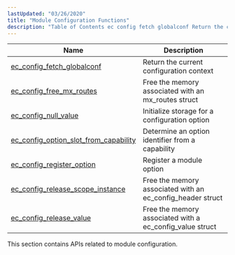 ```yaml
---
lastUpdated: "03/26/2020"
title: "Module Configuration Functions"
description: "Table of Contents ec config fetch globalconf Return the current configuration context ec config free mx routes Free the memory associated with an mx routes struct ec config null value Initialize storage for a configuration option ec config option slot from capability Determine an option identifier from a capability ec..."
---
```



| Name                                                                                                                                     | Description                                                |
|------------------------------------------------------------------------------------------------------------------------------------------|------------------------------------------------------------|
| [ec_config_fetch_globalconf](/momentum/3/3-api/apis-ec-config-fetch-globalconf)                      | Return the current configuration context                   |
| [ec_config_free_mx_routes](/momentum/3/3-api/apis-ec-config-free-mx-routes)                          | Free the memory associated with an mx_routes struct        |
| [ec_config_null_value](/momentum/3/3-api/apis-ec-config-null-value)                                  | Initialize storage for a configuration option              |
| [ec_config_option_slot_from_capability](/momentum/3/3-api/apis-ec-config-option-slot-from-capablity) | Determine an option identifier from a capability           |
| [ec_config_register_option](/momentum/3/3-api/apis-ec-config-register-option)                        | Register a module option                                   |
| [ec_config_release_scope_instance](/momentum/3/3-api/apis-ec-config-release-scope-instance)          | Free the memory associated with an ec_config_header struct |
| [ec_config_release_value](/momentum/3/3-api/apis-ec-config-release-value)                            | Free the memory associated with a ec_config_value struct   |

This section contains APIs related to module configuration.